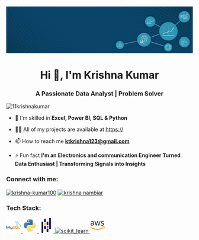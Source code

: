 ![logo](https://github.com/11KrishnaKumar/11KrishnaKumar/blob/main/Header_1.jpg)
<h1 align="center">Hi 👋, I'm Krishna Kumar</h1>
<h3 align="center">A Passionate Data Analyst | Problem Solver</h3>

<p align="left"> <img src="https://komarev.com/ghpvc/?username=11krishnakumar&label=Profile%20views&color=0e75b6&style=flat" alt="11krishnakumar" /> </p>

- 🔭 I'm skilled in **Excel, Power BI, SQL & Python**

- 👨‍💻 All of my projects are available at [https://](https://11krishnakumar.github.io/)

- 📫 How to reach me **ktkrishna123@gmail.com**

- ⚡ Fun fact **I'm an Electronics and communication Engineer Turned Data Enthusiast | Transforming Signals into Insights**

<h3 align="left">Connect with me:</h3>
<p align="left">
<a href="https://linkedin.com/in/krishna-kumar100" target="blank"><img align="center" src="https://raw.githubusercontent.com/rahuldkjain/github-profile-readme-generator/master/src/images/icons/Social/linked-in-alt.svg" alt="krishna-kumar100" height="30" width="40" /></a>
<a href="https://www.hackerrank.com/krishna nambiar" target="blank"><img align="center" src="https://raw.githubusercontent.com/rahuldkjain/github-profile-readme-generator/master/src/images/icons/Social/hackerrank.svg" alt="krishna nambiar" height="30" width="40" /></a>
</p>

<h3 align="left">Tech Stack:</h3>
<p align="left"> <a href="https://www.mysql.com/" target="_blank" rel="noreferrer"> <img src="https://raw.githubusercontent.com/devicons/devicon/master/icons/mysql/mysql-original-wordmark.svg" alt="mysql" width="40" height="40"/> </a> <a href="https://www.python.org" target="_blank" rel="noreferrer"> <img src="https://raw.githubusercontent.com/devicons/devicon/master/icons/python/python-original.svg" alt="python" width="40" height="40"/> </a> <a href="https://pandas.pydata.org/" target="_blank" rel="noreferrer"> <img src="https://raw.githubusercontent.com/devicons/devicon/2ae2a900d2f041da66e950e4d48052658d850630/icons/pandas/pandas-original.svg" alt="pandas" width="40" height="40"/> </a> <a href="https://scikit-learn.org/" target="_blank" rel="noreferrer"> <img src="https://upload.wikimedia.org/wikipedia/commons/0/05/Scikit_learn_logo_small.svg" alt="scikit_learn" width="40" height="40"/> </a> <a href="https://aws.amazon.com" target="_blank" rel="noreferrer"> <img src="https://raw.githubusercontent.com/devicons/devicon/master/icons/amazonwebservices/amazonwebservices-original-wordmark.svg" alt="aws" width="40" height="40"/> </a>  </p>


<!---
11KrishnaKumar/11KrishnaKumar is a ✨ special ✨ repository because its `README.md` (this file) appears on your GitHub profile.
You can click the Preview link to take a look at your changes.
--->
